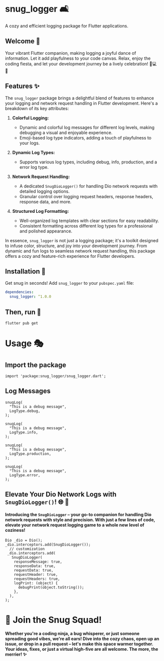 # snug_logger 🛋️

A cozy and efficient logging package for Flutter applications.

## Welcome 🚀

Your vibrant Flutter companion, making logging a joyful dance of information. Let it add playfulness to your code canvas. Relax, enjoy the coding fiesta, and let your development journey be a lively celebration! 🌟💻🎉

## Features ✨

The `snug_logger` package brings a delightful blend of features to enhance your logging and network
request handling in Flutter development. Here's a breakdown of its key attributes:

1. **Colorful Logging:**
    - Dynamic and colorful log messages for different log levels, making debugging a visual and
      enjoyable experience.
    - Emoji-based log type indicators, adding a touch of playfulness to your logs.

2. **Dynamic Log Types:**
    - Supports various log types, including debug, info, production, and a error log type.

3. **Network Request Handling:**
    - A dedicated `SnugDioLogger()` for handling Dio network requests with detailed logging options.
    - Granular control over logging request headers, response headers, response data, and more.

4. **Structured Log Formatting:**
    - Well-organized log templates with clear sections for easy readability.
    - Consistent formatting across different log types for a professional and polished appearance.

In essence, `snug_logger` is not just a logging package; it's a toolkit designed to infuse color,
structure, and joy into your development journey. From dynamic and fun logs to seamless network
request handling, this package offers a cozy and feature-rich experience for Flutter developers.

## Installation 🚀

Get snug in seconds! Add `snug_logger` to your `pubspec.yaml` file:

```yaml
dependencies:
  snug_logger: ^1.0.0
  ```

## Then, run 🕺

```
flutter pub get
  ```

# Usage 🎭

## Import the package

```
import 'package:snug_logger/snug_logger.dart';
```

## Log Messages

```
snugLog(
  "This is a debug message",
  LogType.debug,
);

snugLog(
  "This is a debug message",
  LogType.info,
);

snugLog(
  "This is a debug message",
  LogType.production,
);

snugLog(
  "This is a debug message",
  LogType.error,
);
```

## Elevate Your Dio Network Logs with `SnugDioLogger()`! 🌐 🚀

#### Introducing the `SnugDioLogger` – your go-to companion for handling Dio network requests with style and precision. With just a few lines of code, elevate your network request logging game to a whole new level of coziness!

```
Dio _dio = Dio();
_dio.interceptors.add(SnugDioLogger());
  // customization
 _dio.interceptors.add(
   SnugDioLogger(
    responseMessage: true,
    responseData: true,
    requestData: true,
    requestHeader: true,
    requestHeaders: true,
    logPrint: (object) {
      debugPrint(object.toString());
    },
  ),
);
   ```

# 🚀 Join the Snug Squad!

#### Whether you're a coding ninja, a bug whisperer, or just someone spreading good vibes, we're all ears! Dive into the cozy chaos, open up an issue, or drop in a pull request – let's make this space warmer together. Your ideas, fixes, or just a virtual high-five are all welcome. The more, the merrier! ✨
